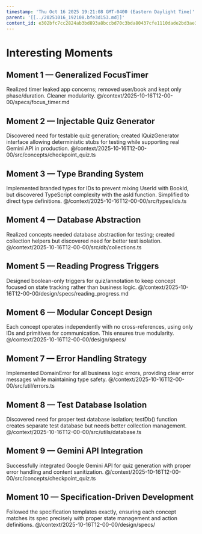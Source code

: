 ```yaml
---
timestamp: 'Thu Oct 16 2025 19:21:08 GMT-0400 (Eastern Daylight Time)'
parent: '[[../20251016_192108.bfe3d153.md]]'
content_id: e302bfc7cc2824ab3bd893a8bccbd70c3bda80437cfe1110dade2bd3ae393f18
---
```


# Interesting Moments

## Moment 1 — Generalized FocusTimer

Realized timer leaked app concerns; removed user/book and kept only phase/duration. Cleaner modularity.
@/context/2025-10-16T12-00-00/specs/focus\_timer.md

## Moment 2 — Injectable Quiz Generator

Discovered need for testable quiz generation; created IQuizGenerator interface allowing deterministic stubs for testing while supporting real Gemini API in production.
@/context/2025-10-16T12-00-00/src/concepts/checkpoint\_quiz.ts

## Moment 3 — Type Branding System

Implemented branded types for IDs to prevent mixing UserId with BookId, but discovered TypeScript complexity with the asId function. Simplified to direct type definitions.
@/context/2025-10-16T12-00-00/src/types/ids.ts

## Moment 4 — Database Abstraction

Realized concepts needed database abstraction for testing; created collection helpers but discovered need for better test isolation.
@/context/2025-10-16T12-00-00/src/db/collections.ts

## Moment 5 — Reading Progress Triggers

Designed boolean-only triggers for quiz/annotation to keep concept focused on state tracking rather than business logic.
@/context/2025-10-16T12-00-00/design/specs/reading\_progress.md

## Moment 6 — Modular Concept Design

Each concept operates independently with no cross-references, using only IDs and primitives for communication. This ensures true modularity.
@/context/2025-10-16T12-00-00/design/specs/

## Moment 7 — Error Handling Strategy

Implemented DomainError for all business logic errors, providing clear error messages while maintaining type safety.
@/context/2025-10-16T12-00-00/src/util/errors.ts

## Moment 8 — Test Database Isolation

Discovered need for proper test database isolation; testDb() function creates separate test database but needs better collection management.
@/context/2025-10-16T12-00-00/src/utils/database.ts

## Moment 9 — Gemini API Integration

Successfully integrated Google Gemini API for quiz generation with proper error handling and content sanitization.
@/context/2025-10-16T12-00-00/src/concepts/checkpoint\_quiz.ts

## Moment 10 — Specification-Driven Development

Followed the specification templates exactly, ensuring each concept matches its spec precisely with proper state management and action definitions.
@/context/2025-10-16T12-00-00/design/specs/
